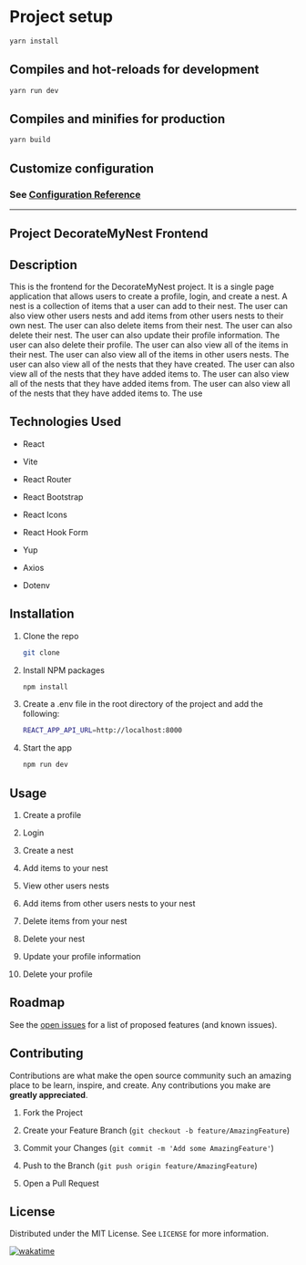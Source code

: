 # Project setup

```sh
yarn install
```

## Compiles and hot-reloads for development

```sh
yarn run dev
```

## Compiles and minifies for production

```sh
yarn build
```

## Customize configuration

### See [Configuration Reference](https://vitejs.dev/config/)

---

## Project DecorateMyNest Frontend

## Description

This is the frontend for the DecorateMyNest project. It is a single page application that allows users to create a profile, login, and create a nest. A nest is a collection of items that a user can add to their nest. The user can also view other users nests and add items from other users nests to their own nest. The user can also delete items from their nest. The user can also delete their nest. The user can also update their profile information. The user can also delete their profile. The user can also view all of the items in their nest. The user can also view all of the items in other users nests. The user can also view all of the nests that they have created. The user can also view all of the nests that they have added items to. The user can also view all of the nests that they have added items from. The user can also view all of the nests that they have added items to. The use

## Technologies Used

- React

- Vite

- React Router

- React Bootstrap

- React Icons

- React Hook Form

- Yup

- Axios

- Dotenv

## Installation

1. Clone the repo

   ```sh
   git clone
   ```

2. Install NPM packages

   ```sh
   npm install
   ```

3. Create a .env file in the root directory of the project and add the following:

   ```sh
   REACT_APP_API_URL=http://localhost:8000
   ```

4. Start the app

   ```sh
   npm run dev
   ```

## Usage

1. Create a profile

2. Login

3. Create a nest

4. Add items to your nest

5. View other users nests

6. Add items from other users nests to your nest

7. Delete items from your nest

8. Delete your nest

9. Update your profile information

10. Delete your profile

## Roadmap

See the [open issues](https://github.com/joseph-chong/react-image-gallery-utils/issues) for a list of proposed features
(and known issues).

## Contributing

Contributions are what make the open source community such an amazing place to be learn, inspire, and create. Any contributions you make are **greatly appreciated**.

1. Fork the Project

2. Create your Feature Branch (`git checkout -b feature/AmazingFeature`)

3. Commit your Changes (`git commit -m 'Add some AmazingFeature'`)

4. Push to the Branch (`git push origin feature/AmazingFeature`)

5. Open a Pull Request

## License

Distributed under the MIT License. See `LICENSE` for more information.

[![wakatime](https://wakatime.com/badge/user/55b3480f-fbb9-40ba-bd9a-c04c257f4e39/project/018c8798-1db5-434d-8369-97fe172ba7c9.svg)](https://wakatime.com/badge/user/55b3480f-fbb9-40ba-bd9a-c04c257f4e39/project/018c8798-1db5-434d-8369-97fe172ba7c9)
